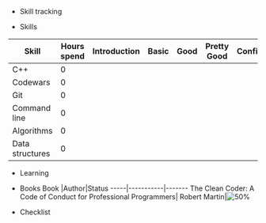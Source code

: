 * Skill tracking

* Skills

Skill|Hours spend|Introduction|Basic|Good|Pretty Good|Confident|Awesome
-----|-----------|------------|-----|----|-----------|---------|-------
C++  |      0||||||
Codewars|   0||||||
Git|        0||||||
Command line|0||||||
Algorithms|0|||||||
Data structures|0||||||


* Learning

* Books
Book |Author|Status
-----|-----------|-------
The Clean Coder: A Code of Conduct for Professional Programmers| Robert Martin|![50%](https://progress-bar.dev/50)

* Checklist



